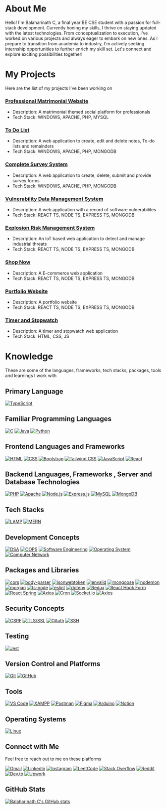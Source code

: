 # About Me
Hello! I'm Balaharinath C, a final year BE CSE student with a passion for full-stack development. Currently honing my skills, I thrive on staying updated with the latest technologies. From conceptualization to execution, I've worked on various projects and always eager to embark on new ones. As I prepare to transition from academia to industry, I'm actively seeking internship opportunities to further enrich my skill set. Let's connect and explore exciting possibilities together!

# My Projects
Here are the list of my projects I've been working on

### [Professional Matrimonial Website](http://www.github.com/balaharinath-dev/Professional-Matrimonial-Website)
- Description: A matrimonial themed social platform for professionals 
- Tech Stack: WINDOWS, APACHE, PHP, MYSQL

### [To Do List](http://www.github.com/balaharinath-dev/Professional-Matrimonial-Website)
- Description: A web application to create, edit and delete notes, To-do lists and remainders
- Tech Stack: WINDOWS, APACHE, PHP, MONGODB

### [Complete Survey System](http://www.github.com/balaharinath-dev/Complete-Survey-System)
- Description: A web application to create, delete, submit and provide survey forms 
- Tech Stack: WINDOWS, APACHE, PHP, MONGODB

### [Vulnerability Data Management System](http://www.github.com/balaharinath-dev/Vulnerability-Data-Management-System)
- Description: A web application with a record of software vulnerabilites
- Tech Stack: REACT TS, NODE TS, EXPRESS TS, MONGODB

### [Explosion Risk Management System](http://www.github.com/balaharinath-dev/Explosion-Risk-Management-System)
- Description: An IoT based web application to detect and manage industrial threats
- Tech Stack: REACT TS, NODE TS, EXPRESS TS, MONGODB

### [Shop Now](http://www.github.com/balaharinath-dev/Shop-Now)
- Description: A E-commerce web application
- Tech Stack: REACT TS, NODE TS, EXPRESS TS, MONGODB

### [Portfolio Website](http://www.github.com/balaharinath-dev/Portfolio-Website)
- Description: A portfolio website
- Tech Stack: REACT TS, NODE TS, EXPRESS TS, MONGODB

### [Timer and Stopwatch](http://www.github.com/balaharinath-dev/Timer-and-Stopwatch)
- Description: A timer and stopwatch web application
- Tech Stack: HTML, CSS, JS

# Knowledge
These are some of the languages, frameworks, tech stacks, packages, tools and learnings I work with
## Primary Language
[![TypeScript](https://img.shields.io/badge/TypeScript-3178C6?style=for-the-badge&logo=typescript&logoColor=white&height=30)](https://www.typescriptlang.org/docs/)
## Familiar Programming Languages
[![C](https://img.shields.io/badge/C-A8B9CC?style=for-the-badge&logo=c&logoColor=white)](https://devdocs.io/c/) [![Java](https://img.shields.io/badge/Java-007396?style=for-the-badge&logo=java&logoColor=white)](https://docs.oracle.com/en/java/) [![Python](https://img.shields.io/badge/Python-3776AB?style=for-the-badge&logo=python&logoColor=white)](https://www.python.org/doc/)
## Frontend Languages and Frameworks
[![HTML](https://img.shields.io/badge/HTML-E34F26?style=for-the-badge&logo=html5&logoColor=white)](https://developer.mozilla.org/en-US/docs/Web/HTML) [![CSS](https://img.shields.io/badge/CSS-1572B6?style=for-the-badge&logo=css3&logoColor=white)](https://developer.mozilla.org/en-US/docs/Web/CSS) [![Bootstrap](https://img.shields.io/badge/Bootstrap-7952B3?style=for-the-badge&logo=bootstrap&logoColor=white)](https://getbootstrap.com/docs/) [![Tailwind CSS](https://img.shields.io/badge/Tailwind_CSS-38B2AC?style=for-the-badge&logo=tailwind-css&logoColor=white)](https://tailwindcss.com/docs) [![JavaScript](https://img.shields.io/badge/JavaScript-F7DF1E?style=for-the-badge&logo=javascript&logoColor=black)](https://developer.mozilla.org/en-US/docs/Web/JavaScript) [![React](https://img.shields.io/badge/React-20232A?style=for-the-badge&logo=react&logoColor=61DAFB)](https://reactjs.org/docs/getting-started.html)
## Backend Languages, Frameworks , Server and Database Technologies
[![PHP](https://img.shields.io/badge/PHP-777BB4?style=for-the-badge&logo=php&logoColor=white)](https://www.php.net/docs.php) [![Apache](https://img.shields.io/badge/Apache-D22128?style=for-the-badge&logo=apache&logoColor=white)](https://httpd.apache.org/docs/) [![Node.js](https://img.shields.io/badge/Node.js-339933?style=for-the-badge&logo=nodedotjs&logoColor=white)](https://nodejs.org/en/docs/) [![Express.js](https://img.shields.io/badge/Express.js-000000?style=for-the-badge&logo=express&logoColor=white)](https://expressjs.com/en/starter/installing.html) [![MySQL](https://img.shields.io/badge/MySQL-4479A1?style=for-the-badge&logo=mysql&logoColor=white)](https://dev.mysql.com/doc/) [![MongoDB](https://img.shields.io/badge/MongoDB-47A248?style=for-the-badge&logo=mongodb&logoColor=white)](https://docs.mongodb.com/)
## Tech Stacks
[![LAMP](https://img.shields.io/badge/LAMP-0033A0?style=for-the-badge&logo=lamp&logoColor=white)](https://en.wikipedia.org/wiki/LAMP_(software_bundle)) [![MERN](https://img.shields.io/badge/MERN-4CAF50?style=for-the-badge&logo=mern&logoColor=white)](https://www.mongodb.com/mern-stack)
## Development Concepts
[![DSA](https://img.shields.io/badge/DSA-3776AB?style=for-the-badge&logo=data-structures&logoColor=white)](https://www.geeksforgeeks.org/data-structures/) [![OOPS](https://img.shields.io/badge/OOPS-007396?style=for-the-badge&logo=object-oriented-programming&logoColor=white)](https://www.tutorialspoint.com/object_oriented_analysis_design/ooad_object_oriented_principles.htm) [![Software Engineering](https://img.shields.io/badge/Software_Engineering-4285F4?style=for-the-badge&logo=google&logoColor=white)](https://www.geeksforgeeks.org/software-engineering/) [![Operating System](https://img.shields.io/badge/Operating_System-001E9D?style=for-the-badge&logo=linux&logoColor=white)](https://developer.mozilla.org/en-US/docs/Glossary/Operating_system) [![Computer Network](https://img.shields.io/badge/Computer_Network-0056D6?style=for-the-badge&logo=internet&logoColor=white)](https://www.geeksforgeeks.org/computer-network-tutorials/)
## Packages and Libraries
[![cors](https://img.shields.io/badge/cors-000000?style=for-the-badge&logo=express&logoColor=white)](https://www.npmjs.com/package/cors) [![body-parser](https://img.shields.io/badge/body--parser-FF4500?style=for-the-badge&logo=body-parser&logoColor=white)](https://www.npmjs.com/package/body-parser) [![jsonwebtoken](https://img.shields.io/badge/jsonwebtoken-000000?style=for-the-badge&logo=jsonwebtokens&logoColor=white)](https://www.npmjs.com/package/jsonwebtoken) [![envalid](https://img.shields.io/badge/envalid-4285F4?style=for-the-badge&logo=env&logoColor=white)](https://www.npmjs.com/package/envalid) [![mongoose](https://img.shields.io/badge/mongoose-800000?style=for-the-badge&logo=mongodb&logoColor=white)](https://mongoosejs.com/docs/guide.html) [![nodemon](https://img.shields.io/badge/nodemon-76D04B?style=for-the-badge&logo=nodemon&logoColor=white)](https://www.npmjs.com/package/nodemon) [![morgan](https://img.shields.io/badge/morgan-000000?style=for-the-badge&logo=morgan&logoColor=white)](https://www.npmjs.com/package/morgan) [![ts-node](https://img.shields.io/badge/ts--node-3178C6?style=for-the-badge&logo=ts-node&logoColor=white)](https://typestrong.org/ts-node/docs/) [![eslint](https://img.shields.io/badge/eslint-4B32C3?style=for-the-badge&logo=eslint&logoColor=white)](https://eslint.org/docs/latest/) [![dotenv](https://img.shields.io/badge/dotenv-ECD53F?style=for-the-badge&logo=dotenv&logoColor=black)](https://www.npmjs.com/package/dotenv) [![Redux](https://img.shields.io/badge/Redux-764ABC?style=for-the-badge&logo=redux&logoColor=white)](https://redux.js.org/) [![React Hook Form](https://img.shields.io/badge/React_Hook_Form-EC5990?style=for-the-badge&logo=reacthookform&logoColor=white)](https://react-hook-form.com/) [![React Spring](https://img.shields.io/badge/React_Spring-6A1B9A?style=for-the-badge&logo=reactspring&logoColor=white)](https://react-spring.dev/) [![Axios](https://img.shields.io/badge/Axios-5A29E4?style=for-the-badge&logo=axios&logoColor=white)](https://axios-http.com/docs/intro) [![Cron](https://img.shields.io/badge/Cron-000000?style=for-the-badge&logo=cron&logoColor=white)](https://www.npmjs.com/package/cron) [![Socket.io](https://img.shields.io/badge/Socket.io-010101?style=for-the-badge&logo=socket.io&logoColor=white)](https://socket.io/docs/) [![Axios](https://img.shields.io/badge/Axios-5A29E4?style=for-the-badge&logo=axios&logoColor=white)](https://axios-http.com/docs/intro)
## Security Concepts
[![CSRF](https://img.shields.io/badge/CSRF-FFA500?style=for-the-badge&logo=csrf&logoColor=white)](https://owasp.org/www-community/attacks/csrf) [![TLS/SSL](https://img.shields.io/badge/TLS_SSL-008080?style=for-the-badge&logo=ssl&logoColor=white)](https://www.cloudflare.com/learning/ssl/what-is-ssl/) [![OAuth](https://img.shields.io/badge/OAuth-1A73E8?style=for-the-badge&logo=oauth&logoColor=white)](https://oauth.net/) [![SSH](https://img.shields.io/badge/SSH-333333?style=for-the-badge&logo=ssh&logoColor=white)](https://www.ssh.com/academy/ssh)
## Testing
[![Jest](https://img.shields.io/badge/Jest-C21325?style=for-the-badge&logo=jest&logoColor=white)](https://jestjs.io/docs/getting-started)
## Version Control and Platforms
[![Git](https://img.shields.io/badge/Git-F05032?style=for-the-badge&logo=git&logoColor=white)](https://git-scm.com/doc) [![GitHub](https://img.shields.io/badge/GitHub-181717?style=for-the-badge&logo=github&logoColor=white)](https://docs.github.com/en)
## Tools
[![VS Code](https://img.shields.io/badge/VS_Code-007ACC?style=for-the-badge&logo=visual-studio-code&logoColor=white)](https://code.visualstudio.com/) [![XAMPP](https://img.shields.io/badge/XAMPP-FB7A24?style=for-the-badge&logo=xampp&logoColor=white)](https://www.apachefriends.org/docs.html) [![Postman](https://img.shields.io/badge/Postman-FF6C37?style=for-the-badge&logo=postman&logoColor=white)](https://www.postman.com/) [![Figma](https://img.shields.io/badge/Figma-F24E1E?style=for-the-badge&logo=figma&logoColor=white)](https://help.figma.com/hc/en-us) [![Arduino](https://img.shields.io/badge/Arduino-00979D?style=for-the-badge&logo=arduino&logoColor=white)](https://www.arduino.cc/) [![Notion](https://img.shields.io/badge/Notion-000000?style=for-the-badge&logo=notion&logoColor=white)](https://www.notion.so/)

## Operating Systems
[![Linux](https://img.shields.io/badge/Linux-FCC624?style=for-the-badge&logo=linux&logoColor=black)](https://www.kernel.org/doc/html/latest/)

## Connect with Me
Feel free to reach out to me on these platforms

[![Gmail](https://img.shields.io/badge/Gmail-D14836?style=for-the-badge&logo=gmail&logoColor=white)](mailto:balaharinath.dev@gmail.com) [![LinkedIn](https://img.shields.io/badge/LinkedIn-0077B5?style=for-the-badge&logo=linkedin&logoColor=white)](https://www.linkedin.com/in/balaharinath-dev/) [![Instagram](https://img.shields.io/badge/Instagram-E4405F?style=for-the-badge&logo=instagram&logoColor=white)](https://www.instagram.com/balaharinath.dev/) [![LeetCode](https://img.shields.io/badge/LeetCode-FFA116?style=for-the-badge&logo=leetcode&logoColor=white)](https://leetcode.com/balaharinath-dev/) [![Stack Overflow](https://img.shields.io/badge/Stack_Overflow-FE7A16?style=for-the-badge&logo=stack-overflow&logoColor=white)](https://stackoverflow.com/users/25370232/balaharinath.dev/) [![Reddit](https://img.shields.io/badge/Reddit-FF4500?style=for-the-badge&logo=reddit&logoColor=white)](https://www.reddit.com/user/balaharinath-dev/) [![Dev.to](https://img.shields.io/badge/Dev.to-0A0A0A?style=for-the-badge&logo=dev-dot-to&logoColor=white)](https://dev.to/balaharinath-dev/) [![Upwork](https://img.shields.io/badge/Upwork-6FDA44?style=for-the-badge&logo=upwork&logoColor=white)](https://www.upwork.com/freelancers/balaharinath-dev/)
## GitHub Stats
[![Balaharinath C's GitHub stats](https://github-readme-stats.vercel.app/api?username=balaharinath-dev)](https://github.com/balaharinath-dev/github-readme-stats)
